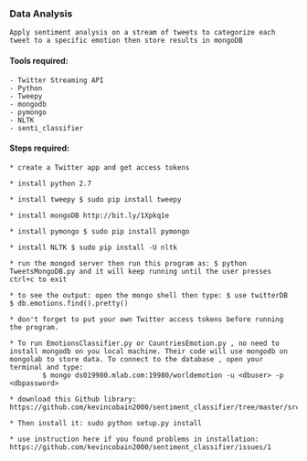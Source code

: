### Data Analysis
    Apply sentiment analysis on a stream of tweets to categorize each tweet to a specific emotion then store results in mongoDB

#### Tools required:
    - Twitter Streaming API
    - Python
    - Tweepy
    - mongodb
    - pymongo
    - NLTK
    - senti_classifier

#### Steps required:
    * create a Twitter app and get access tokens
    
    * install python 2.7
    
    * install tweepy $ sudo pip install tweepy
    
    * install mongoDB http://bit.ly/1Xpkq1e
    
    * install pymongo $ sudo pip install pymongo

    * install NLTK $ sudo pip install -U nltk
    
    * run the mongod server then run this program as: $ python TweetsMongoDB.py and it will keep running until the user presses ctrl+c to exit
    
    * to see the output: open the mongo shell then type: $ use twitterDB  $ db.emotions.find().pretty()
    
    * don't forget to put your own Twitter access tokens before running the program.

    * To run EmotionsClassifier.py or CountriesEmotion.py , no need to install mongodb on you local machine. Their code will use mongodb on mongolab to store data. To connect to the database , open your terminal and type:
            $ mongo ds019980.mlab.com:19980/worldemotion -u <dbuser> -p <dbpassword>

    * download this Github library: https://github.com/kevincobain2000/sentiment_classifier/tree/master/src/senti_classifier

    * Then install it: sudo python setup.py install
    
    * use instruction here if you found problems in installation: https://github.com/kevincobain2000/sentiment_classifier/issues/1 